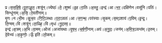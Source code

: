 

  
प्र।स॒स॒हि॒षे॒।पु॒रु॒ऽहू॒त॒।शत्रू॑न्।ज्येष्ठः॑।ते॒।शुष्मः॑।इ॒ह।रा॒तिः।अ॒स्तु॒।इन्द्र॑।आ।भ॒र॒।दक्षि॑णेन।वसू॑नि।पतिः॑।सिन्धू॑नाम्।अ॒सि॒।रे॒वती॑नाम्॥  
मृ॒गः।न।भी॒मः।कु॒च॒रः।गि॒रि॒ऽस्थाः।प॒रा॒ऽवतः॑।आ।ज॒ग॒न्थ॒।पर॑स्याः।सृ॒कम्।स॒म्ऽशाय॑।प॒विम्।इ॒न्द्र॒।ति॒ग्मम्।वि।शत्रू॑न्।ता॒ळ्हि॒।वि।मृधः॑।नु॒द॒स्व॒॥  
इन्द्र॑।क्ष॒त्रम्।अ॒भि।वा॒मम्।ओजः॑।अजा॑यथाः।वृ॒ष॒भ॒।च॒र्ष॒णी॒नाम्।अप॑।अ॒नु॒दः॒।जन॑म्।अ॒मि॒त्र॒ऽयन्त॑म्।उ॒रुम्।दे॒वेभ्यः॑।अ॒कृ॒णोः॒।ऊँ॒ इति॑।लो॒कम्॥  

